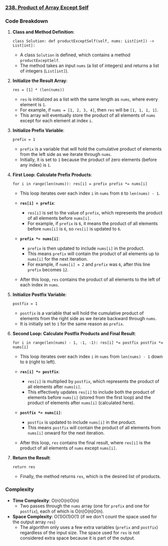 ### [238. Product of Array Except Self](https://leetcode.com/problems/product-of-array-except-self/)
### Code Breakdown

1.  **Class and Method Definition**:


    `class Solution:
        def productExceptSelf(self, nums: List[int]) -> List[int]:`

    -   A class `Solution` is defined, which contains a method `productExceptSelf`.
    -   The method takes an input `nums` (a list of integers) and returns a list of integers (`List[int]`).
2.  **Initialize the Result Array**:

    `res = [1] * (len(nums))`

    -   `res` is initialized as a list with the same length as `nums`, where every element is `1`.
    -   For example, if `nums = [1, 2, 3, 4]`, then `res` will be `[1, 1, 1, 1]`.
    -   This array will eventually store the product of all elements of `nums` except for each element at index `i`.
3.  **Initialize Prefix Variable**:


    `prefix = 1`

    -   `prefix` is a variable that will hold the cumulative product of elements from the left side as we iterate through `nums`.
    -   Initially, it is set to `1` because the product of zero elements (before any index) is `1`.
4.  **First Loop: Calculate Prefix Products**:


    `for i in range(len(nums)):
        res[i] = prefix
        prefix *= nums[i]`

    -   This loop iterates over each index `i` in `nums` from `0` to `len(nums) - 1`.

    -   **`res[i] = prefix`**:

        -   `res[i]` is set to the value of `prefix`, which represents the product of all elements before `nums[i]`.
        -   For example, if `prefix` is `6`, it means the product of all elements before `nums[i]` is `6`, so `res[i]` is updated to `6`.
    -   **`prefix *= nums[i]`**:

        -   `prefix` is then updated to include `nums[i]` in the product.
        -   This means `prefix` will contain the product of all elements up to `nums[i]` for the next iteration.
        -   For example, if `nums[i] = 2` and `prefix` was `6`, after this line `prefix` becomes `12`.
    -   After this loop, `res` contains the product of all elements to the left of each index in `nums`.

5.  **Initialize Postfix Variable**:


    `postfix = 1`

    -   `postfix` is a variable that will hold the cumulative product of elements from the right side as we iterate backward through `nums`.
    -   It is initially set to `1` for the same reason as `prefix`.
6.  **Second Loop: Calculate Postfix Products and Final Result**:


    `for i in range(len(nums) - 1, -1, -1):
        res[i] *= postfix
        postfix *= nums[i]`

    -   This loop iterates over each index `i` in `nums` from `len(nums) - 1` down to `0` (right to left).

    -   **`res[i] *= postfix`**:

        -   `res[i]` is multiplied by `postfix`, which represents the product of all elements after `nums[i]`.
        -   This effectively updates `res[i]` to include both the product of elements before `nums[i]` (stored from the first loop) and the product of elements after `nums[i]` (calculated here).
    -   **`postfix *= nums[i]`**:

        -   `postfix` is updated to include `nums[i]` in the product.
        -   This means `postfix` will contain the product of all elements from `nums[i]` onward for the next iteration.
    -   After this loop, `res` contains the final result, where `res[i]` is the product of all elements of `nums` except `nums[i]`.

7.  **Return the Result**:


    `return res`

    -   Finally, the method returns `res`, which is the desired list of products.
    
### Complexity

-   **Time Complexity**: O(n)O(n)O(n)
    -   Two passes through the `nums` array (one for `prefix` and one for `postfix`), each of which is O(n)O(n)O(n).
-   **Space Complexity**: O(1)O(1)O(1) (if we don't count the space used for the output array `res`)
    -   The algorithm only uses a few extra variables (`prefix` and `postfix`) regardless of the input size. The space used for `res` is not considered extra space because it is part of the output.